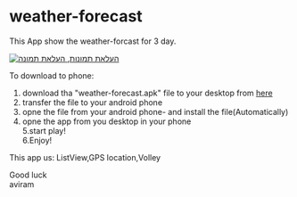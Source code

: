 # weather-forecast

This App show the weather-forcast for 3 day.<br>


<a href="http://upng.co.il" title="העלאת תמונות" rel="follow"><img src="http://upng.co.il/uploads/e51d4fc6c59226860158e70abc84968d.png" alt="העלאת תמונות, העלאת תמונה" title="העלאת תמונות" /></a>


To download to phone:<br>
1. download tha "weather-forecast.apk" file to your desktop from <a href="https://www.dropbox.com/s/rg2vbc5ib4s3xe2/weather-forecast.apk?dl=0">here</a><br>
2. transfer the file to your android phone<br>
3. opne the file from your android phone- and install the file(Automatically)<br>
4. opne the app from you desktop in your phone<br>
5.start play!<br>
6.Enjoy!<br>

This app us: ListView,GPS location,Volley<br>

Good luck<br>
aviram
